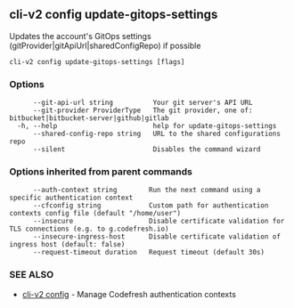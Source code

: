 ## cli-v2 config update-gitops-settings

Updates the account's GitOps settings (gitProvider|gitApiUrl|sharedConfigRepo) if possible

```
cli-v2 config update-gitops-settings [flags]
```

### Options

```
      --git-api-url string          Your git server's API URL
      --git-provider ProviderType   The git provider, one of: bitbucket|bitbucket-server|github|gitlab
  -h, --help                        help for update-gitops-settings
      --shared-config-repo string   URL to the shared configurations repo
      --silent                      Disables the command wizard
```

### Options inherited from parent commands

```
      --auth-context string        Run the next command using a specific authentication context
      --cfconfig string            Custom path for authentication contexts config file (default "/home/user")
      --insecure                   Disable certificate validation for TLS connections (e.g. to g.codefresh.io)
      --insecure-ingress-host      Disable certificate validation of ingress host (default: false)
      --request-timeout duration   Request timeout (default 30s)
```

### SEE ALSO

* [cli-v2 config](cli-v2_config.md)	 - Manage Codefresh authentication contexts

